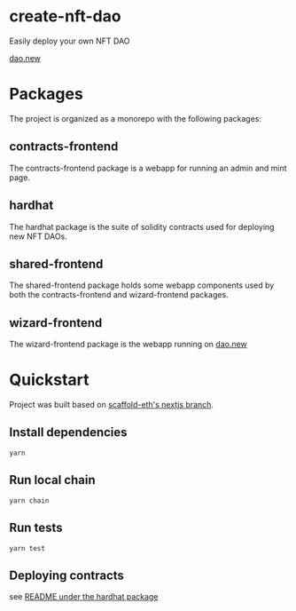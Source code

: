 # create-nft-dao

Easily deploy your own NFT DAO

[dao.new](https://www.dao.new/)

# Packages

The project is organized as a monorepo with the following packages:

## contracts-frontend

The contracts-frontend package is a webapp for running an admin and mint page.

## hardhat

The hardhat package is the suite of solidity contracts used for deploying new NFT DAOs.

## shared-frontend

The shared-frontend package holds some webapp components used by both the contracts-frontend and wizard-frontend packages.

## wizard-frontend

The wizard-frontend package is the webapp running on [dao.new](https://www.dao.new/)

# Quickstart

Project was built based on [scaffold-eth's nextjs branch](https://github.com/scaffold-eth/scaffold-eth/tree/nextjs-typescript).

## Install dependencies

```
yarn
```

## Run local chain

```
yarn chain
```

## Run tests

```
yarn test
```

## Deploying contracts

see [README under the hardhat package](https://github.com/withtally/dao.new/blob/main/packages/hardhat/README.md)
